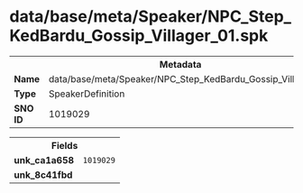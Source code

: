 <h1>data/base/meta/Speaker/NPC_Step_KedBardu_Gossip_Villager_01.spk</h1><table><tr><th colspan="100%">Metadata</th></tr><tr><td><b>Name</b></td><td>data/base/meta/Speaker/NPC_Step_KedBardu_Gossip_Villager_01.spk</td></tr><tr><td><b>Type</b></td><td>SpeakerDefinition</td></tr><tr><td><b>SNO ID</b></td><td>1019029</td></tr></table>

<table><tr><th colspan="100%">Fields</th></tr><tr><td><b>unk_ca1a658</b></td><td><code>1019029</code></td></tr><tr><td><b>unk_8c41fbd</b></td><td></td></tr></table>

